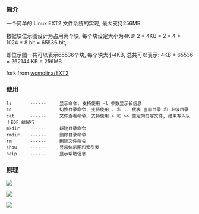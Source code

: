 ### 简介

一个简单的 Linux EXT2 文件系统的实现, 最大支持256MB

数据块位示图设计为占用两个块, 每个块设定大小为4KB: 2 * 4KB = 2 * 4 * 1024 * 8 bit = 65536 bit,

即位示图一共可以表示65536个块, 每个块大小4KB, 总共可以表示: 4KB * 65536 = 262144 KB = 256MB

fork from [wcmolina/EXT2](https://github.com/wcmolina/EXT2)

### 使用
```
ls       ------     显示命令, 支持使用 -l 参数显示长信息
cd       ------     切换目录命令, 支持使用 . 和 .. 代表 当前目录 和 上级目录
cat      ------     文件查看命令, 支持使用 > 和 >> 重定向符写文件, 结束写入以 ！EOF 结尾行
mkdir    ------     新建目录命令
rmdir    ------     删除目录命令
rm       ------     删除文件命令
show     ------     显示位示图和索引表
help     ------     显示帮助信息
```
### 原理

  ![](http://47.107.243.187:9530/linux-ext2/pictures/EXT2_1.png)

  ![](http://47.107.243.187:9530/linux-ext2/pictures/EXT2_2.png)

  ![](http://47.107.243.187:9530/linux-ext2/pictures/EXT2_3.png)
